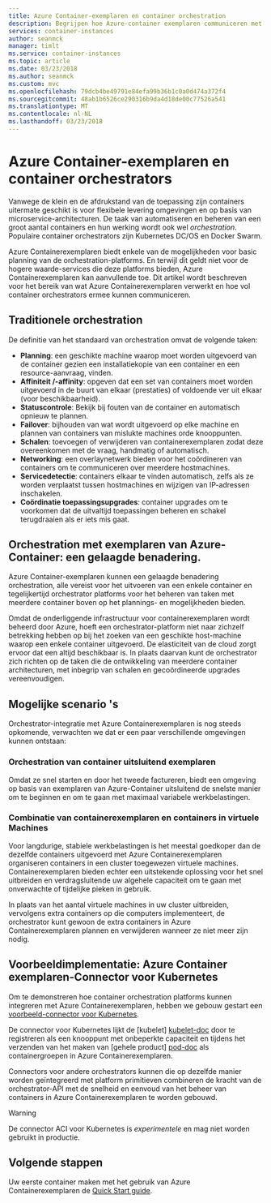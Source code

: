```yaml
---
title: Azure Container-exemplaren en container orchestration
description: Begrijpen hoe Azure-container exemplaren communiceren met de container orchestrators.
services: container-instances
author: seanmck
manager: timlt
ms.service: container-instances
ms.topic: article
ms.date: 03/23/2018
ms.author: seanmck
ms.custom: mvc
ms.openlocfilehash: 79dcb4be49791e84efa99b36b1c0a0d474a372f4
ms.sourcegitcommit: 48ab1b6526ce290316b9da4d18de00c77526a541
ms.translationtype: MT
ms.contentlocale: nl-NL
ms.lasthandoff: 03/23/2018
---
```

# <a name="azure-container-instances-and-container-orchestrators"></a>Azure Container-exemplaren en container orchestrators

Vanwege de klein en de afdrukstand van de toepassing zijn containers uitermate geschikt is voor flexibele levering omgevingen en op basis van microservice-architecturen. De taak van automatiseren en beheren van een groot aantal containers en hun werking wordt ook wel *orchestration*. Populaire container orchestrators zijn Kubernetes DC/OS en Docker Swarm.

Azure Containerexemplaren biedt enkele van de mogelijkheden voor basic planning van de orchestration-platforms. En terwijl dit geldt niet voor de hogere waarde-services die deze platforms bieden, Azure Containerexemplaren kan aanvullende toe. Dit artikel wordt beschreven voor het bereik van wat Azure Containerexemplaren verwerkt en hoe vol container orchestrators ermee kunnen communiceren.

## <a name="traditional-orchestration"></a>Traditionele orchestration

De definitie van het standaard van orchestration omvat de volgende taken:

- **Planning**: een geschikte machine waarop moet worden uitgevoerd van de container gezien een installatiekopie van een container en een resource-aanvraag, vinden.
- **Affiniteit /-affinity**: opgeven dat een set van containers moet worden uitgevoerd in de buurt van elkaar (prestaties) of voldoende ver uit elkaar (voor beschikbaarheid).
- **Statuscontrole**: Bekijk bij fouten van de container en automatisch opnieuw te plannen.
- **Failover**: bijhouden van wat wordt uitgevoerd op elke machine en plannen van containers van mislukte machines orde knooppunten.
- **Schalen**: toevoegen of verwijderen van containerexemplaren zodat deze overeenkomen met de vraag, handmatig of automatisch.
- **Networking**: een overlaynetwerk bieden voor het coördineren van containers om te communiceren over meerdere hostmachines.
- **Servicedetectie**: containers elkaar te vinden automatisch, zelfs als ze worden verplaatst tussen hostmachines en wijzigen van IP-adressen inschakelen.
- **Coördinatie toepassingsupgrades**: container upgrades om te voorkomen dat de uitvaltijd toepassingen beheren en schakel terugdraaien als er iets mis gaat.

## <a name="orchestration-with-azure-container-instances-a-layered-approach"></a>Orchestration met exemplaren van Azure-Container: een gelaagde benadering.

Azure Container-exemplaren kunnen een gelaagde benadering orchestration, alle vereist voor het uitvoeren van een enkele container en tegelijkertijd orchestrator platforms voor het beheren van taken met meerdere container boven op het plannings- en mogelijkheden bieden.

Omdat de onderliggende infrastructuur voor containerexemplaren wordt beheerd door Azure, hoeft een orchestrator-platform niet naar zichzelf betrekking hebben op bij het zoeken van een geschikte host-machine waarop een enkele container uitgevoerd. De elasticiteit van de cloud zorgt ervoor dat een altijd beschikbaar is. In plaats daarvan kunt de orchestrator zich richten op de taken die de ontwikkeling van meerdere container architecturen, met inbegrip van schalen en gecoördineerde upgrades vereenvoudigen.

## <a name="potential-scenarios"></a>Mogelijke scenario 's

Orchestrator-integratie met Azure Containerexemplaren is nog steeds opkomende, verwachten we dat er een paar verschillende omgevingen kunnen ontstaan:

### <a name="orchestration-of-container-instances-exclusively"></a>Orchestration van container uitsluitend exemplaren

Omdat ze snel starten en door het tweede factureren, biedt een omgeving op basis van exemplaren van Azure-Container uitsluitend de snelste manier om te beginnen en om te gaan met maximaal variabele werkbelastingen.

### <a name="combination-of-container-instances-and-containers-in-virtual-machines"></a>Combinatie van containerexemplaren en containers in virtuele Machines

Voor langdurige, stabiele werkbelastingen is het meestal goedkoper dan de dezelfde containers uitgevoerd met Azure Containerexemplaren organiseren containers in een cluster toegewezen virtuele machines. Containerexemplaren bieden echter een uitstekende oplossing voor het snel uitbreiden en verdragsluitende uw algehele capaciteit om te gaan met onverwachte of tijdelijke pieken in gebruik.

In plaats van het aantal virtuele machines in uw cluster uitbreiden, vervolgens extra containers op die computers implementeert, de orchestrator kunt gewoon de extra containers in Azure Containerexemplaren plannen en verwijderen wanneer ze niet meer zijn nodig.

## <a name="sample-implementation-azure-container-instances-connector-for-kubernetes"></a>Voorbeeldimplementatie: Azure Container exemplaren-Connector voor Kubernetes

Om te demonstreren hoe container orchestration platforms kunnen integreren met Azure Containerexemplaren, hebben we gebouw gestart een [voorbeeld-connector voor Kubernetes][aci-connector-k8s].

De connector voor Kubernetes lijkt de [kubelet] [ kubelet-doc] door te registreren als een knooppunt met onbeperkte capaciteit en tijdens het verzenden van het maken van [gehele product] [ pod-doc] als containergroepen in Azure Containerexemplaren.

Connectors voor andere orchestrators kunnen die op dezelfde manier worden geïntegreerd met platform primitieven combineren de kracht van de orchestrator-API met de snelheid en eenvoud van het beheer van containers in Azure Containerexemplaren te worden gebouwd.

> [!WARNING]
> De connector ACI voor Kubernetes is *experimentele* en mag niet worden gebruikt in productie.

## <a name="next-steps"></a>Volgende stappen

Uw eerste container maken met het gebruik van Azure Containerexemplaren de [Quick Start guide](container-instances-quickstart.md).

<!-- IMAGES -->

<!-- LINKS -->
[aci-connector-k8s]: https://github.com/virtual-kubelet/virtual-kubelet/tree/master/providers/azure
[kubelet-doc]: https://kubernetes.io/docs/admin/kubelet/
[pod-doc]: https://kubernetes.io/docs/concepts/workloads/pods/pod/